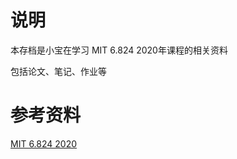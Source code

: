 # 说明
本存档是小宝在学习 MIT 6.824 2020年课程的相关资料

包括论文、笔记、作业等

# 参考资料
[MIT 6.824 2020](http://nil.csail.mit.edu/6.824/2020/)
